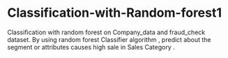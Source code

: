 # Classification-with-Random-forest1
Classification with random forest on Company_data and fraud_check dataset. By using random forest Classifier algorithm , predict about the segment or attributes causes high sale in Sales Category .
